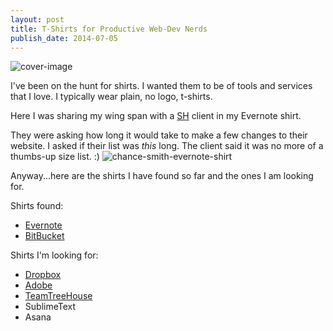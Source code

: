 ```yaml
---
layout: post
title: T-Shirts for Productive Web-Dev Nerds
publish_date: 2014-07-05
---
```


![cover-image](/content/images/2014/Jul/Photo-on-7-2-14-at-12-08-PM--3.jpg)

I've been on the hunt for shirts. I wanted them to be of tools and services that I love. I typically wear plain, no logo, t-shirts.

Here I was sharing my wing span with a [SH](https://sodiumhalogen.com) client in my Evernote shirt.

They were asking how long it would take to make a few changes to their website. I asked if their list was _this_ long. The client said it was no more of a thumbs-up size list. :)
![chance-smith-evernote-shirt](/content/images/2014/Jul/Photo-on-7-2-14-at-12-08-PM--3.jpg)

Anyway...here are the shirts I have found so far and the ones I am looking for.

Shirts found:

- [Evernote](https://www.evernote.com/market/feature/tshirt)
- [BitBucket](https://swag.atlassian.com/)

Shirts I'm looking for:

- [Dropbox](https://dropbox.com)
- [Adobe](https://adobe.com)
- [TeamTreeHouse](https://teamtreehouse.com)
- SublimeText
- Asana
